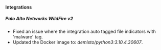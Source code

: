 
#### Integrations
##### Palo Alto Networks WildFire v2
- Fixed an issue where the integration auto tagged file indicators with 'malware' tag.
- Updated the Docker image to: *demisto/python3:3.10.4.30607*.
